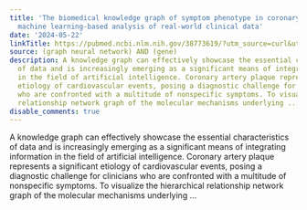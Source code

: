 ```yaml
---
title: 'The biomedical knowledge graph of symptom phenotype in coronary artery plaque:
  machine learning-based analysis of real-world clinical data'
date: '2024-05-22'
linkTitle: https://pubmed.ncbi.nlm.nih.gov/38773619/?utm_source=curl&utm_medium=rss&utm_campaign=pubmed-2&utm_content=1x5bM_TNL8gjogAcnslpo2s2PbDe-61JVM2h9yowOYSiZ7Dkrt&fc=20220919211934&ff=20240522182120&v=2.18.0.post9+e462414
source: (graph neural network) AND (gene)
description: A knowledge graph can effectively showcase the essential characteristics
  of data and is increasingly emerging as a significant means of integrating information
  in the field of artificial intelligence. Coronary artery plaque represents a significant
  etiology of cardiovascular events, posing a diagnostic challenge for clinicians
  who are confronted with a multitude of nonspecific symptoms. To visualize the hierarchical
  relationship network graph of the molecular mechanisms underlying ...
disable_comments: true
---
```

A knowledge graph can effectively showcase the essential characteristics of data and is increasingly emerging as a significant means of integrating information in the field of artificial intelligence. Coronary artery plaque represents a significant etiology of cardiovascular events, posing a diagnostic challenge for clinicians who are confronted with a multitude of nonspecific symptoms. To visualize the hierarchical relationship network graph of the molecular mechanisms underlying ...